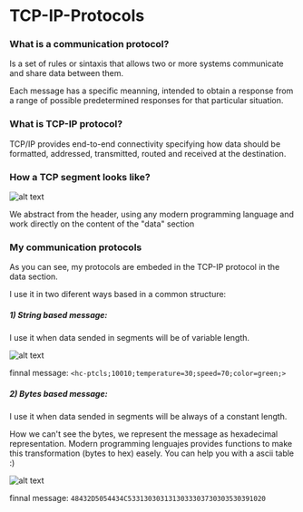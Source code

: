 # TCP-IP-Protocols

### What is a communication protocol?
Is a set of rules or sintaxis that allows two or more systems communicate and share data between them.

Each message has a specific meanning, intended to obtain a response from a range of possible predetermined responses for that particular situation.

### What is TCP-IP protocol?
TCP/IP provides end-to-end connectivity specifying how data should be formatted, addressed, transmitted, routed and received at the destination.

### How a TCP segment looks like?
![alt text](http://hcarrasco.cl/apps/protocols/tcp-model-segment.png)

We abstract from the header, using any modern programming language and work directly on the content of the "data" section

### My communication protocols 

As you can see, my protocols are embeded in the TCP-IP protocol in the data section.

I use it in two diferent ways based in a common structure:

##### 1) String based message:
I use it when data sended in segments will be  of variable length.

![alt text](http://hcarrasco.cl/apps/protocols/string-segment.png)

finnal message: ```<hc-ptcls;10010;temperature=30;speed=70;color=green;>```

##### 2) Bytes based message:
I use it when data sended in segments will be always of a constant length.

How we can't see the bytes, we represent the message as hexadecimal representation. Modern programming lenguajes provides functions to make this transformation (bytes to hex) easely. You can help you with a ascii table :)

![alt text](http://hcarrasco.cl/apps/protocols/bytes-segment.png)

finnal message: ```48432D5054434C5331303031313033303730303530391020```